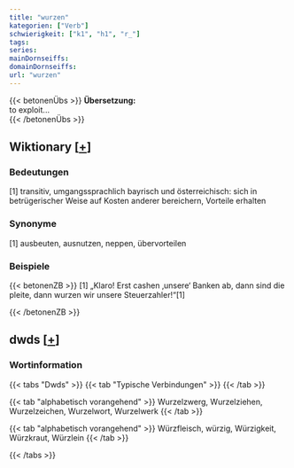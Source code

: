 ```yaml
---
title: "wurzen"
kategorien: ["Verb"]
schwierigkeit: ["k1", "h1", "r_"]
tags:
series:
mainDornseiffs:
domainDornseiffs:
url: "wurzen"
---
```


{{< betonenÜbs >}}
**Übersetzung:**  
to exploit...  
{{< /betonenÜbs >}}

## Wiktionary [[+](https://de.wiktionary.org/wiki/wurzen)]

### Bedeutungen
[1] transitiv, umgangssprachlich bayrisch und österreichisch: sich in betrügerischer Weise auf Kosten anderer bereichern, Vorteile erhalten  

### Synonyme
[1] ausbeuten, ausnutzen, neppen, übervorteilen  

### Beispiele
{{< betonenZB >}}
[1] „Klaro! Erst cashen ‚unsere‘ Banken ab, dann sind die pleite, dann wurzen wir unsere Steuerzahler!“[1]  

{{< /betonenZB >}}


## dwds [[+](https://www.dwds.de/wb/wurzen)]

### Wortinformation
{{< tabs "Dwds" >}}
{{< tab "Typische Verbindungen" >}}
{{< /tab >}}

{{< tab "alphabetisch vorangehend" >}}
Wurzelzwerg, Wurzelziehen, Wurzelzeichen, Wurzelwort, Wurzelwerk
{{< /tab >}}

{{< tab "alphabetisch vorangehend" >}}
Würzfleisch, würzig, Würzigkeit, Würzkraut, Würzlein
{{< /tab >}}

{{< /tabs >}}

